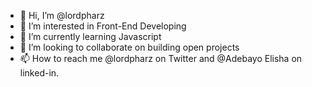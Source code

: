 - 👋 Hi, I’m @lordpharz
- 👀 I’m interested in Front-End Developing 
- 🌱 I’m currently learning Javascript
- 💞️ I’m looking to collaborate on building open projects
- 📫 How to reach me @lordpharz on Twitter   and @Adebayo Elisha on linked-in.

<!---
lordpharz/lordpharz is a ✨ special ✨ repository because its `README.md` (this file) appears on your GitHub profile.
You can click the Preview link to take a look at your changes.
--->

